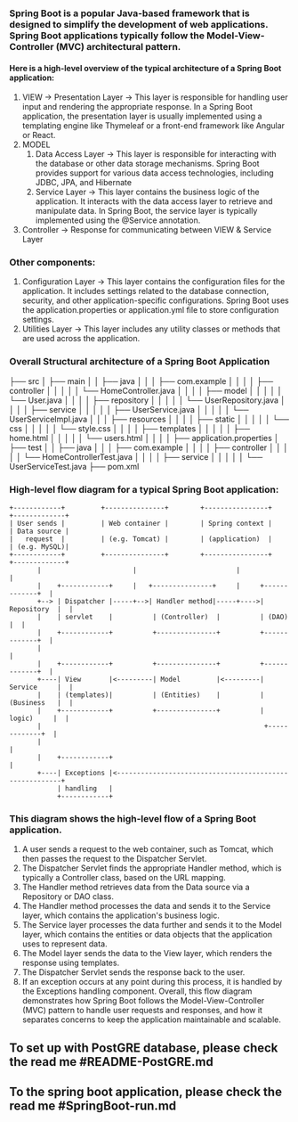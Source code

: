 ### Spring Boot is a popular Java-based framework that is designed to simplify the development of web applications. Spring Boot applications typically follow the Model-View-Controller (MVC) architectural pattern.

#### Here is a high-level overview of the typical architecture of a Spring Boot application:
1. VIEW -> Presentation Layer -> This layer is responsible for handling user input and rendering the appropriate response. In a Spring Boot application, the presentation layer is usually implemented using a templating engine like Thymeleaf or a front-end framework like Angular or React.
2. MODEL 
   1. Data Access Layer -> This layer is responsible for interacting with the database or other data storage mechanisms. Spring Boot provides support for various data access technologies, including JDBC, JPA, and Hibernate
   2. Service Layer -> This layer contains the business logic of the application. It interacts with the data access layer to retrieve and manipulate data. In Spring Boot, the service layer is typically implemented using the @Service annotation.
3. Controller -> Response for communicating between VIEW & Service Layer

### Other components:
1. Configuration Layer -> This layer contains the configuration files for the application. It includes settings related to the database connection, security, and other application-specific configurations. Spring Boot uses the application.properties or application.yml file to store configuration settings.
2. Utilities Layer -> This layer includes any utility classes or methods that are used across the application.

### Overall Structural architecture of a Spring Boot Application 
├── src
│   ├── main
│   │   ├── java
│   │   │   ├── com.example
│   │   │   │   ├── controller
│   │   │   │   │   └── HomeController.java
│   │   │   │   ├── model
│   │   │   │   │   └── User.java
│   │   │   │   ├── repository
│   │   │   │   │   └── UserRepository.java
│   │   │   │   ├── service
│   │   │   │   │   ├── UserService.java
│   │   │   │   │   └── UserServiceImpl.java
│   │   │   ├── resources
│   │   │   │   ├── static
│   │   │   │   │   └── css
│   │   │   │   │       └── style.css
│   │   │   │   ├── templates
│   │   │   │   │   ├── home.html
│   │   │   │   │   └── users.html
│   │   │   │   ├── application.properties
│   ├── test
│   │   ├── java
│   │   │   ├── com.example
│   │   │   │   ├── controller
│   │   │   │   │   └── HomeControllerTest.java
│   │   │   │   ├── service
│   │   │   │   │   └── UserServiceTest.java
├── pom.xml


###  High-level flow diagram for a typical Spring Boot application:
    +------------+         +---------------+        +----------------+        +-------------+
    | User sends |         | Web container |        | Spring context |        | Data source |
    |   request  |         | (e.g. Tomcat) |        | (application)  |        | (e.g. MySQL)|
    +------------+         +---------------+        +----------------+        +-------------+
           |                       |                         |                        |
           |    +------------+     |   +---------------+     |     +-------------+  |
           +--> | Dispatcher |-----+-->| Handler method|-----+---->| Repository  |  |
           |    | servlet    |          | (Controller)  |          | (DAO)       |  |
           |    +------------+          +---------------+          +-------------+  |
           |                                                                             |
           |    +------------+          +---------------+          +-------------+  |
           +----| View       |<---------| Model         |<---------| Service     |  |
           |    | (templates)|          | (Entities)    |          | (Business   |  |
           |    +------------+          +---------------+          |  logic)     |  |
           |                                                        +-------------+  |
           |                                                                             |
           |    +------------+                                                         |
           +----| Exceptions |<--------------------------------------------------------+
                | handling   |
                +------------+


### This diagram shows the high-level flow of a Spring Boot application.
1. A user sends a request to the web container, such as Tomcat, which then passes the request to the Dispatcher Servlet.
2. The Dispatcher Servlet finds the appropriate Handler method, which is typically a Controller class, based on the URL mapping.
3. The Handler method retrieves data from the Data source via a Repository or DAO class.
4. The Handler method processes the data and sends it to the Service layer, which contains the application's business logic.
5. The Service layer processes the data further and sends it to the Model layer, which contains the entities or data objects that the application uses to represent data.
6. The Model layer sends the data to the View layer, which renders the response using templates. 
7. The Dispatcher Servlet sends the response back to the user. 
8. If an exception occurs at any point during this process, it is handled by the Exceptions handling component.
Overall, this flow diagram demonstrates how Spring Boot follows the Model-View-Controller (MVC) pattern to handle user requests and responses, and how it separates concerns to keep the application maintainable and scalable.


## To set up with PostGRE database, please check the read me #README-PostGRE.md 

## To the spring boot application, please check the read me #SpringBoot-run.md